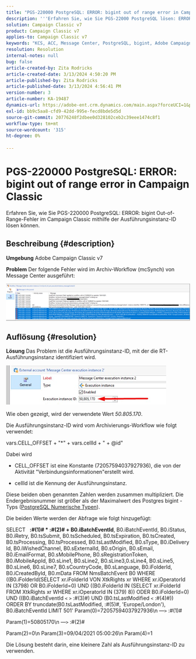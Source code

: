 ```yaml
---
title: "PGS-220000 PostgreSQL: ERROR: bigint out of range error in Campaign Classic"
description: '''Erfahren Sie, wie Sie PGS-22000 PostgreSQL lösen: ERROR: bigint out of range error in Campaign Classic"'
solution: Campaign Classic v7
product: Campaign Classic v7
applies-to: Campaign Classic v7
keywords: "KCS, ACC, Message Center, PostgreSQL, bigint, Adobe Campaign Classic v7, PGS-220000, ERROR: bigint Out of range, Fehlerbehebung"
resolution: Resolution
internal-notes: null
bug: false
article-created-by: Zita Rodricks
article-created-date: 3/13/2024 4:50:20 PM
article-published-by: Zita Rodricks
article-published-date: 3/13/2024 4:56:41 PM
version-number: 3
article-number: KA-19487
dynamics-url: https://adobe-ent.crm.dynamics.com/main.aspx?forceUCI=1&pagetype=entityrecord&etn=knowledgearticle&id=f1155bc4-59e1-ee11-904d-6045bd0065b6
exl-id: bb9c5aa8-cfd9-42dd-995e-fecd8bde5d5d
source-git-commit: 20776248f2dbee0d328102ceb2c39eee1474c8f1
workflow-type: tm+mt
source-wordcount: '315'
ht-degree: 0%

---
```


# PGS-220000 PostgreSQL: ERROR: bigint out of range error in Campaign Classic


Erfahren Sie, wie Sie PGS-220000 PostgreSQL: ERROR: bigint Out-of-Range-Fehler im Campaign Classic mithilfe der Ausführungsinstanz-ID lösen können.

## Beschreibung {#description}


<b>Umgebung</b>
Adobe Campaign Classic v7

<b>Problem</b>
Der folgende Fehler wird im Archiv-Workflow (mcSynch) von Message Center ausgeführt:

![](assets/___f3155bc4-59e1-ee11-904d-6045bd0065b6___.png)




## Auflösung {#resolution}


<b>Lösung</b>
Das Problem ist die Ausführungsinstanz-ID, mit der die RT-Ausführungsinstanz identifiziert wird.

![](assets/b19e48ed-65d1-ec11-a7b5-00224809c556.png)

Wie oben gezeigt, wird der verwendete Wert *50.805.170*.

Die Ausführungsinstanz-ID wird vom Archivierungs-Workflow wie folgt verwendet:

vars.CELL_OFFSET + &quot;\*&quot; + vars.cellId + &quot; + @id&quot;

Dabei wird

- CELL_OFFSET ist eine Konstante (72057594037927936), die von der Aktivität &quot;Verbindungsinformationen&quot;erstellt wird.

- cellId ist die Kennung der Ausführungsinstanz.

Diese beiden oben genannten Zahlen werden zusammen multipliziert. Die Endergebnisnummer ist größer als der Maximalwert des Postgres bigint -Typs ([PostgreSQL Numerische Typen](https://www.postgresql.org/docs/10/datatype-numeric.html)).

Die beiden Werte werden der Abfrage wie folgt hinzugefügt:

SELECT   <b>:#(1)# \* :#(2)# + B0.iBatchEventId</b>, B0.iBatchEventId, B0.iStatus, B0.iRetry, B0.tsSubmit, B0.tsScheduled, B0.tsExpiration, B0.tsCreated, B0.tsProcessing, B0.tsProcessed, B0.tsLastModified, B0.sType, B0.iDelivery Id, B0.iWishedChannel, B0.sExternalId, B0.sOrigin, B0.sEmail, B0.iEmailFormat, B0.sMobilePhone, B0.sRegistrationToken, B0.iMobileAppId, B0.sLine1, B0.sLine2, B0.sLine3,0.sLine4, B0.sLine5, B0.sLine6, B0.sLine7, B0.sCountryCode, B0.sLanguage, B0.iFolderId, B0.iCreatedById, B0.mData FROM NmsBatchEvent B0 WHERE ((B0.iFolderId(SELECT xr.iFolderId VON XtkRights xr WHERE xr.iOperatorId IN (3798) OR B0.iFolderId=0) UND ((B0.iFolderId IN (SELECT xr.iFolderId FROM XtkRights xr WHERE xr.iOperatorId IN (379) 8)) ODER B0.iFolderId=0) UND ((B0.iBatchEventId `<` `>`  :#(3)#) UND (B0.tsLastModified `<`  :#(4)#)) ORDER BY truncdate(B0.tsLastModified, :#(5)#, &#39;Europe/London&#39;), B0.iBatchEventId LIMIT 501&#39; Param(0)=72057594037927936\n —`>`  :#(1)#

Param(1)=50805170\n —`>`  :#(2)#

Param(2)=0\n Param(3)=09/04/2021 05:00:26\n Param(4)=1

Die Lösung besteht darin, eine kleinere Zahl als Ausführungsinstanz-ID zu verwenden.
